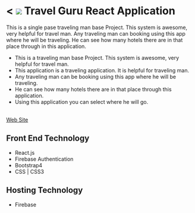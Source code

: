 
< <img src="./src/Image/Rectangle 1.png"/>
Travel Guru React Application
======= 

This is a single pase traveling man base Project. This system is awesome, very helpful for travel man. Any traveling man can booking using this app where he will be traveling. He can see how many hotels there are in that place through in this application.
* This is a traveling man base Project. This system is awesome, very helpful for travel man.
* This application is a traveling application. It is helpful for traveling man.
* Any traveling man can be booking using this app where he will be traveling.
* He can see how many hotels there are in that place through this application.
* Using this application you can select where he will go.
<br/>
<a target="_blank" href="https://my-travel-guru-react-app.firebaseapp.com/">Web Site</a>

## Front End Technology
<ul>
    <li>React.js</li>
    <li>Firebase Authentication</li>
    <li>Bootstrap4</li>
    <li>CSS | CSS3</li>
</ul>

## Hosting Technology
<ul>
    <li>Firebase</li>
</ul>

